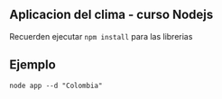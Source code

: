 ## Aplicacion del clima - curso Nodejs

Recuerden ejecutar ```npm install``` para las librerias

## Ejemplo

```node app --d "Colombia"```